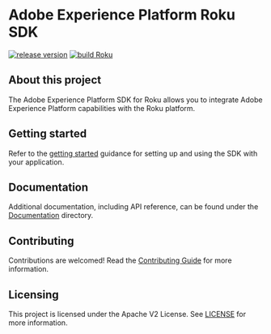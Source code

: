 # Adobe Experience Platform Roku SDK

[![release version](https://img.shields.io/github/v/release/adobe/aepsdk-roku.svg?label=AEP%20Roku%20SDK%20Release&logo=github)](https://github.com/adobe/aepsdk-roku/releases)
[![build Roku](https://github.com/adobe/aepsdk-roku/actions/workflows/build.yml/badge.svg)](https://github.com/adobe/aepsdk-roku/actions/workflows/build.yml)


## About this project

The Adobe Experience Platform SDK for Roku allows you to integrate Adobe Experience Platform capabilities with the Roku platform.

## Getting started

Refer to the [getting started](./Documentation/getting-started.md) guidance for setting up and using the SDK with your application.

## Documentation

Additional documentation, including API reference, can be found under the [Documentation](./Documentation) directory.

## Contributing

Contributions are welcomed! Read the [Contributing Guide](./.github/CONTRIBUTING.md) for more information.

## Licensing

This project is licensed under the Apache V2 License. See [LICENSE](./LICENSE) for more information.
